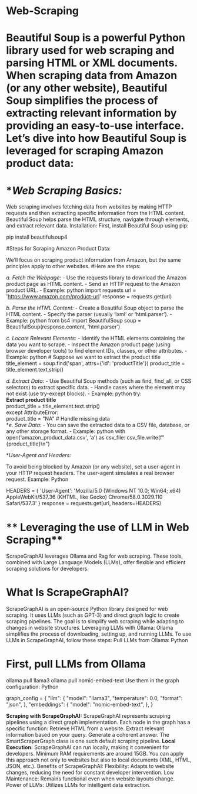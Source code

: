 ﻿# Web-Scraping


 # Beautiful Soup is a powerful Python library used for web scraping and parsing HTML or XML documents. When scraping data from Amazon (or any other website), Beautiful Soup simplifies the process of extracting relevant information by providing an easy-to-use interface. Let’s dive into how Beautiful Soup is leveraged for scraping Amazon product data:

# **Web Scraping Basics:*
Web scraping involves fetching data from websites by making HTTP requests and then extracting specific information from the HTML content.
Beautiful Soup helps parse the HTML structure, navigate through elements, and extract relevant data.
Installation:
First, install Beautiful Soup using pip:

pip install beautifulsoup4

#Steps for Scraping Amazon Product Data:

We’ll focus on scraping product information from Amazon, but the same principles apply to other websites.
#Here are the steps:

**a.* Fetch the Webpage:* - Use the requests library to download the Amazon product page as HTML content. - Send an HTTP request to the Amazon product URL. - Example: 
   python import requests
   url = 'https://www.amazon.com/product-url'
   response = requests.get(url)
     
**b.* Parse the HTML Content:* - Create a Beautiful Soup object to parse the HTML content. - Specify the parser (usually ‘lxml’ or ‘html.parser’). - Example: 
python from bs4 import BeautifulSoup
soup = BeautifulSoup(response.content, 'html.parser')
     
**c.* Locate Relevant Elements:* - Identify the HTML elements containing the data you want to scrape. - Inspect the Amazon product page (using browser developer tools) to find element IDs, classes, or other attributes. - Example: python          # Suppose we want to extract the product title          title_element = soup.find('span', attrs={'id': 'productTitle'})          product_title = title_element.text.strip()  

**d.* Extract Data:* - Use Beautiful Soup methods (such as find, find_all, or CSS selectors) to extract specific data. - Handle cases where the element may not exist (use try-except blocks). - 
Example: python 
try:              
**Extract product title**            
product_title = title_element.text.strip()          
except AttributeError:              
product_title = "NA"  # Handle missing data          
**e. Save Data:* - You can save the extracted data to a CSV file, database, or any other storage format. - Example: python          with open('amazon_product_data.csv', 'a') as csv_file:              csv_file.write(f"{product_title}\n")  

**User-Agent and Headers:*

To avoid being blocked by Amazon (or any website), set a user-agent in your HTTP request headers.
The user-agent simulates a real browser request.
Example:
Python

HEADERS = {
    'User-Agent': 'Mozilla/5.0 (Windows NT 10.0; Win64; x64) AppleWebKit/537.36 (KHTML, like Gecko) Chrome/58.0.3029.110 Safari/537.3'
}
response = requests.get(url, headers=HEADERS)


# ** Leveraging the use of LLM in Web Scraping**
 ScrapeGraphAI leverages Ollama and Rag for web scraping. These tools, combined with Large Language Models (LLMs), offer flexible and efficient scraping solutions for developers.

# **What Is ScrapeGraphAI?**
ScrapeGraphAI is an open-source Python library designed for web scraping.
It uses LLMs (such as GPT-3) and direct graph logic to create scraping pipelines.
The goal is to simplify web scraping while adapting to changes in website structures.
Leveraging LLMs with Ollama:
Ollama simplifies the process of downloading, setting up, and running LLMs.
To use LLMs in ScrapeGraphAI, follow these steps:
Pull LLMs from Ollama:
Python

# First, pull LLMs from Ollama
ollama pull llama3
ollama pull nomic-embed-text
Use them in the graph configuration:
Python

graph_config = {
    "llm": {
        "model": "llama3",
        "temperature": 0.0,
        "format": "json",
    },
    "embeddings": {
        "model": "nomic-embed-text",
    },
}

**Scraping with ScrapeGraphAI:**
ScrapeGraphAI represents scraping pipelines using a direct graph implementation.
Each node in the graph has a specific function:
Retrieve HTML from a website.
Extract relevant information based on your query.
Generate a coherent answer.
The SmartScraperGraph class is one such default scraping pipeline.
**Local Execution:**
ScrapeGraphAI can run locally, making it convenient for developers.
Minimum RAM requirements are around 15GB.
You can apply this approach not only to websites but also to local documents (XML, HTML, JSON, etc.).
Benefits of ScrapeGraphAI:
Flexibility: Adapts to website changes, reducing the need for constant developer intervention.
Low Maintenance: Remains functional even when website layouts change.
Power of LLMs: Utilizes LLMs for intelligent data extraction.

